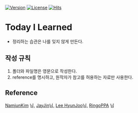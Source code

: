 [![Version](https://img.shields.io/badge/version-2020.01.05-red.svg)](./CHANGELOG)  [![License](https://img.shields.io/github/license/mashape/apistatus.svg)](./LICENSE)  [![Hits](https://hits.seeyoufarm.com/api/count/incr/badge.svg?url=https://github.com/f5074/TIL)](https://hits.seeyoufarm.com/)
# Today I Learned

* 정리하는 습관은 나를 잊지 않게 만든다.


## 작성 규칙
1. 폴더와 파일명은 영문으로 작성한다.
2. reference를 명시하고, 원작자가 참고를 허용하는 자료만 사용한다.

## Reference
[NamjunKim](https://github.com/namjunemy) 님, [JayJin](https://github.com/milooy)님, [Lee HyunJoo](https://wayhome25.github.io/)님, [RingoPPA](https://github.com/ksu3101) 님




